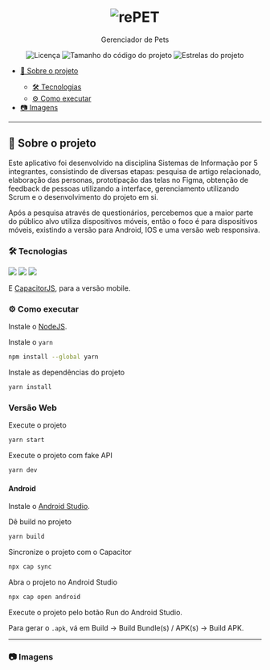 <h1 align="center">
  <img alt="rePET" src="./repet_banner.png" />
</h1>

<p align="center">Gerenciador de Pets</p>

<div align="center">
  <img alt="Licença" src="https://img.shields.io/github/license/tilnoene/repet-front" />
  <img alt="Tamanho do código do projeto" src="https://img.shields.io/github/languages/code-size/tilnoene/repet-front" />
  <img alt="Estrelas do projeto" src="https://img.shields.io/github/stars/tilnoene/repet-front?style=social" />
</div>

<ul>
  <li><a href="#-sobre-o-projeto">💬 Sobre o projeto</a></li>
  <ul>
    <li><a href="#-tecnologias">🛠 Tecnologias</a></li>
    <li><a href="#%EF%B8%8F-como-executar">⚙️ Como executar</a></li>
  </ul>

  <li><a href="#-imagens">📷 Imagens</a></li>
</ul>

---

<h2>💬 Sobre o projeto</h2>

Este aplicativo foi desenvolvido na disciplina Sistemas de Informação por 5 integrantes, consistindo de diversas etapas: pesquisa de artigo relacionado, elaboração das personas, prototipação das telas no Figma, obtenção de feedback de pessoas utilizando a interface, gerenciamento utilizando Scrum e o desenvolvimento do projeto em si.

Após a pesquisa através de questionários, percebemos que a maior parte do público alvo utiliza dispositivos móveis, então o foco é para dispositivos móveis, existindo a versão para Android, IOS e uma versão web responsiva.

<h3>🛠 Tecnologias</h3>


<img src="https://img.shields.io/badge/react-%2320232a.svg?style=for-the-badge&logo=react&logoColor=%2361DAFB">

<img src="https://img.shields.io/badge/django-%23092E20.svg?style=for-the-badge&logo=django&logoColor=white">

<img src="https://img.shields.io/badge/postgres-%23316192.svg?style=for-the-badge&logo=postgresql&logoColor=white">

E [CapacitorJS](https://capacitorjs.com/), para a versão mobile.

<h3>⚙️ Como executar</h3>

Instale o [NodeJS](https://nodejs.org/en/download).

Instale o `yarn`
```sh
npm install --global yarn
```

Instale as dependências do projeto
```sh
yarn install
```

### Versão Web

Execute o projeto
```sh
yarn start
```

Execute o projeto com fake API
```sh
yarn dev
```

#### Android

Instale o [Android Studio](https://developer.android.com/studio).

Dê build no projeto
```sh
yarn build
```

Sincronize o projeto com o Capacitor
```sh
npx cap sync
```

Abra o projeto no Android Studio
```sh
npx cap open android
```

Execute o projeto pelo botão Run do Android Studio.

Para gerar o `.apk`, vá em Build → Build Bundle(s) / APK(s) → Build APK.

---

<h3>📷 Imagens</h3>

